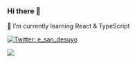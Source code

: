 ### Hi there 👋

🌱 I’m currently learning React & TypeScript

[![Twitter: e_san_desuyo](https://img.shields.io/twitter/follow/e_san_desuyo?style=social)](https://twitter.com/e_san_desuyo) 
 
<a href="https://github.com/anuraghazra/github-readme-stats">
  <img align="left" src=https://github-readme-stats.vercel.app/api?username=i-am-ethan&count_private=true&show_icons=true&theme=nightowl />
</a>
<!-- <a href="https://github.com/anuraghazra/github-readme-stats">
  <img align="left" src="https://github-readme-stats.vercel.app/api/top-langs/?username=i-am-ethan&layout=compact&theme=nightowl" />
</a> -->


<!--
**i-am-ethan/i-am-ethan** is a ✨ _special_ ✨ repository because its `README.md` (this file) appears on your GitHub profile.

Here are some ideas to get you started:

- 🔭 I’m currently working on ...
- 🌱 I’m currently learning ...
- 👯 I’m looking to collaborate on ...
- 🤔 I’m looking for help with ...
- 💬 Ask me about ...
- 📫 How to reach me: ...
- 😄 Pronouns: ...
- ⚡ Fun fact: ...
-->
